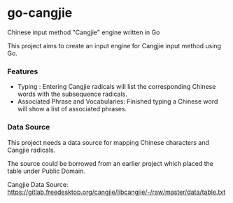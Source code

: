 # go-cangjie
Chinese input method "Cangjie" engine written in Go

This project aims to create an input engine for Cangjie input method using Go.


### Features

- Typing : Entering Cangjie radicals will list the corresponding Chinese words with the subsequence radicals.
- Associated Phrase and Vocabularies: Finished typing a Chinese word will show a list of associated phrases.



### Data Source

This project needs a data source for mapping Chinese characters and Cangjie radicals.

The source could be borrowed from an earlier project which placed the table under Public Domain.

Cangjie Data Source: https://gitlab.freedesktop.org/cangjie/libcangjie/-/raw/master/data/table.txt